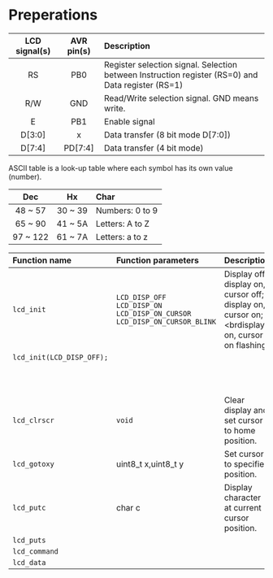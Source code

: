 # Preperations

   | **LCD signal(s)** | **AVR pin(s)** | **Description** |
   | :-: | :-: | :-- |
   | RS | PB0 | Register selection signal. Selection between Instruction register (RS=0) and Data register (RS=1) |
   | R/W | GND | Read/Write selection signal. GND means write. |
   | E | PB1 | Enable signal |
   | D[3:0] | x | Data transfer (8 bit mode D[7:0]) |
   | D[7:4] | PD[7:4] | Data transfer (4 bit mode) |
   
   
ASCII table is a look-up table where each symbol has its own value (number).

| **Dec** | **Hx** | **Char** |
| :-: | :-: | :-- |
| 48 ~ 57| 30 ~ 39 | Numbers: 0 to 9 |
| 65 ~ 90 | 41 ~ 5A | Letters: A to Z |
| 97 ~ 122 | 61 ~ 7A | Letters: a to z |


   | **Function name** | **Function parameters** | **Description** | **Example** |
   | :-- | :-- | :-- | :-- |
   | `lcd_init` | `LCD_DISP_OFF`<br>`LCD_DISP_ON`<br>`LCD_DISP_ON_CURSOR`<br>`LCD_DISP_ON_CURSOR_BLINK` | Display off<br>display on, cursor off;<br>display on, cursor on;<brdisplay on, cursor on flashing
 | `lcd_init(LCD_DISP_OFF);`<br>&nbsp;<br>&nbsp;<br>&nbsp; |
   | `lcd_clrscr` | `void` | Clear display and set cursor to home position. | `lcd_clrscr();` |
   | `lcd_gotoxy` | uint8_t x,uint8_t y| Set cursor to specified position. | `lcd_gotoxy(0, 1);` |
   | `lcd_putc` | char c | Display character at current cursor position. | lcd_putc( "A") |
   | `lcd_puts` | | | |
   | `lcd_command` | | | |
   | `lcd_data` | | | |
